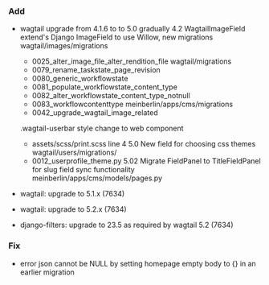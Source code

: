 ### Add

- wagtail upgrade from 4.1.6 to to 5.0 gradually
  4.2
   WagtailImageField extend's Django ImageField to use Willow, new migrations
     wagtail/images/migrations
     - 0025_alter_image_file_alter_rendition_file
     wagtail/migrations
     - 0079_rename_taskstate_page_revision
     - 0080_generic_workflowstate
     - 0081_populate_workflowstate_content_type
     - 0082_alter_workflowstate_content_type_notnull
     - 0083_workflowcontenttype
     meinberlin/apps/cms/migrations
     - 0042_upgrade_wagtail_image_related

   .wagtail-userbar style change to web component
    - assets/scss/print.scss line 4
  5.0
   New field for choosing css themes
     wagtail/users/migrations/
     - 0012_userprofile_theme.py
  5.02
   Migrate FieldPanel to TitleFieldPanel for slug field sync functionality
     meinberlin/apps/cms/models/pages.py
- wagtail: upgrade to 5.1.x (7634)
- wagtail: upgrade to 5.2.x (7634)
- django-filters: upgrade to 23.5 as required by wagtail 5.2 (7634)

### Fix

- error json cannot be NULL by setting homepage empty body to {} in an earlier migration
